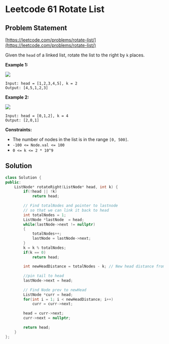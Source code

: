 # Leetcode 61 Rotate List

## Problem Statement

[https://leetcode.com/problems/rotate-list/](https://leetcode.com/problems/rotate-list/)

Given the `head` of a linked list, rotate the list to the right by `k` places.

**Example 1:** 

![](https://assets.leetcode.com/uploads/2020/11/13/rotate1.jpg)

```text
Input: head = [1,2,3,4,5], k = 2
Output: [4,5,1,2,3]
```

**Example 2:** 

![](https://assets.leetcode.com/uploads/2020/11/13/roate2.jpg)

```text
Input: head = [0,1,2], k = 4
Output: [2,0,1]
```

**Constraints:**

* The number of nodes in the list is in the range `[0, 500]`.
* `-100 <= Node.val <= 100`
* `0 <= k <= 2 * 10^9`

## Solution

```cpp
class Solution {
public:
    ListNode* rotateRight(ListNode* head, int k) {
        if(!head || !k) 
            return head;
        
        // Find totalNodes and pointer to lastnode 
        // so that we can link it back to head
        int totalNodes = 1;
        ListNode *lastNode  = head;
        while(lastNode->next != nullptr)
        {
            totalNodes++;
            lastNode = lastNode->next;
        }
        k = k % totalNodes;
        if(k == 0)
            return head;
        
        int newHeadDistance = totalNodes - k; // New head distance from head
        
        //pin tail to head 
        lastNode->next = head;
        
        // Find Node prev to newHead
        ListNode *curr = head;
        for(int i = 1; i < newHeadDistance; i++)
            curr = curr->next;
        
        head = curr->next;
        curr->next = nullptr;
        
        return head;        
    }
};
```

